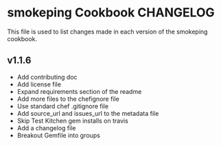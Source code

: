 smokeping Cookbook CHANGELOG
============================
This file is used to list changes made in each version of the smokeping cookbook.

v1.1.6
------
- Add contributing doc
- Add license file
- Expand requirements section of the readme
- Add more files to the chefignore file
- Use standard chef .gitignore file
- Add source_url and issues_url to the metadata file
- Skip Test Kitchen gem installs on travis
- Add a changelog file
- Breakout Gemfile into groups
